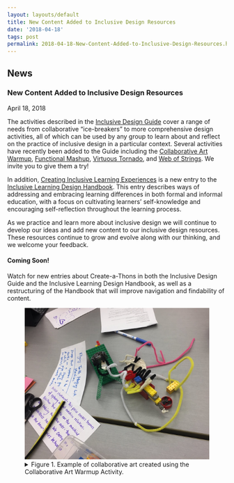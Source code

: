 ```yaml
---
layout: layouts/default
title: New Content Added to Inclusive Design Resources
date: '2018-04-18'
tags: post
permalink: 2018-04-18-New-Content-Added-to-Inclusive-Design-Resources.html
---
```

<article class="floe-content floe-news-item">
                <h2> News </h2>
                <!-- BEGIN markup for news item -->
                <h3>New Content Added to Inclusive Design Resources</h3>
                <time class="floe-date" datetime="2018-04-18">April 18, 2018</time>
                <p>
                    The activities described in the <a href="https://guide.inclusivedesign.ca/index.html">Inclusive Design Guide</a> cover a range of needs from collaborative “ice-breakers” to more comprehensive design activities, all of which can be used by any group to learn about and reflect on the practice of inclusive design in a particular context. Several activities have recently been added to the Guide including the <a href="https://guide.inclusivedesign.ca/activities/CollaborativeArtWarmup.html">Collaborative Art Warmup</a>, <a href="https://guide.inclusivedesign.ca/activities/FunctionalMashup.html">Functional Mashup</a>, <a href="https://guide.inclusivedesign.ca/activities/VirtuousTornado.html">Virtuous Tornado</a>, and <a href="https://guide.inclusivedesign.ca/activities/WebOfStrings.html">Web of Strings</a>. We invite you to give them a try!
                </p>
                <p>
                    In addition, <a href="https://handbook.floeproject.org/CreatingInclusiveLearningExperiences.html">Creating Inclusive Learning Experiences</a> is a new entry to the <a href="https://handbook.floeproject.org/index.html">Inclusive Learning Design Handbook</a>. This entry describes ways of addressing and embracing learning differences in both formal and informal education, with a focus on cultivating learners’ self-knowledge and encouraging self-reflection throughout the learning process.
                </p>
                <p>
                    As we practice and learn more about inclusive design we will continue to develop our ideas and add new content to our inclusive design resources. These resources continue to grow and evolve along with our thinking, and we welcome your feedback.
                </p>
                <h4>Coming Soon!</h4>
                <p>
                    Watch for new entries about Create-a-Thons in both the Inclusive Design Guide and the Inclusive Learning Design Handbook, as well as a restructuring of the Handbook that will improve navigation and findability of content.
                </p>
                <figure>
                    <a href="images/collaborative_art.png"><img src="images/collaborative_art_thumb.png" alt="view larger version of this image" aria-details="det1"></a>
                    <figcaption>
                        <details id="det1">
                            <summary>
                            Figure 1. Example of collaborative art created using the Collaborative Art Warmup Activity.
                            </summary>
                            <p>An image showing a small sculpture made of lego and pipe cleaners on a table top, beside which lie two hand-written notes, one of which includes a title and description, while the other contains an artist statement.</p>
                        </details>
                    </figcaption>
                </figure>
            </article>
